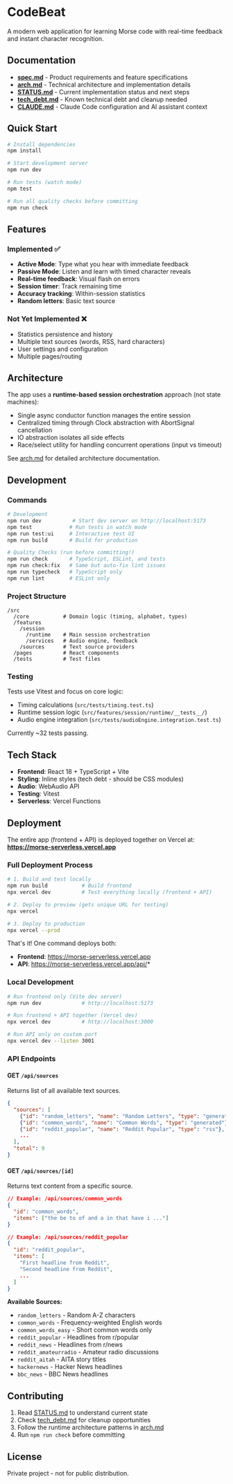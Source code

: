 # CodeBeat

A modern web application for learning Morse code with real-time feedback and instant character recognition.

## Documentation

- **[spec.md](spec.md)** - Product requirements and feature specifications
- **[arch.md](arch.md)** - Technical architecture and implementation details
- **[STATUS.md](STATUS.md)** - Current implementation status and next steps
- **[tech_debt.md](tech_debt.md)** - Known technical debt and cleanup needed
- **[CLAUDE.md](CLAUDE.md)** - Claude Code configuration and AI assistant context

## Quick Start

```bash
# Install dependencies
npm install

# Start development server
npm run dev

# Run tests (watch mode)
npm test

# Run all quality checks before committing
npm run check
```

## Features

### Implemented ✅
- **Active Mode**: Type what you hear with immediate feedback
- **Passive Mode**: Listen and learn with timed character reveals
- **Real-time feedback**: Visual flash on errors
- **Session timer**: Track remaining time
- **Accuracy tracking**: Within-session statistics
- **Random letters**: Basic text source

### Not Yet Implemented ❌
- Statistics persistence and history
- Multiple text sources (words, RSS, hard characters)
- User settings and configuration
- Multiple pages/routing

## Architecture

The app uses a **runtime-based session orchestration** approach (not state machines):
- Single async conductor function manages the entire session
- Centralized timing through Clock abstraction with AbortSignal cancellation
- IO abstraction isolates all side effects
- Race/select utility for handling concurrent operations (input vs timeout)

See [arch.md](arch.md) for detailed architecture documentation.

## Development

### Commands

```bash
# Development
npm run dev          # Start dev server on http://localhost:5173
npm test            # Run tests in watch mode
npm run test:ui     # Interactive test UI
npm run build       # Build for production

# Quality Checks (run before committing!)
npm run check       # TypeScript, ESLint, and tests
npm run check:fix   # Same but auto-fix lint issues
npm run typecheck   # TypeScript only
npm run lint        # ESLint only
```

### Project Structure

```
/src
  /core           # Domain logic (timing, alphabet, types)
  /features
    /session
      /runtime    # Main session orchestration
      /services   # Audio engine, feedback
    /sources      # Text source providers
  /pages          # React components
  /tests          # Test files
```

### Testing

Tests use Vitest and focus on core logic:
- Timing calculations (`src/tests/timing.test.ts`)
- Runtime session logic (`src/features/session/runtime/__tests__/`)
- Audio engine integration (`src/tests/audioEngine.integration.test.ts`)

Currently ~32 tests passing.

## Tech Stack

- **Frontend**: React 18 + TypeScript + Vite
- **Styling**: Inline styles (tech debt - should be CSS modules)
- **Audio**: WebAudio API
- **Testing**: Vitest
- **Serverless**: Vercel Functions

## Deployment

The entire app (frontend + API) is deployed together on Vercel at:
**https://morse-serverless.vercel.app**

### Full Deployment Process

```bash
# 1. Build and test locally
npm run build           # Build frontend
npx vercel dev          # Test everything locally (frontend + API)

# 2. Deploy to preview (gets unique URL for testing)
npx vercel

# 3. Deploy to production
npx vercel --prod
```

That's it! One command deploys both:
- **Frontend**: https://morse-serverless.vercel.app
- **API**: https://morse-serverless.vercel.app/api/*

### Local Development

```bash
# Run frontend only (Vite dev server)
npm run dev             # http://localhost:5173

# Run frontend + API together (Vercel dev)
npx vercel dev          # http://localhost:3000

# Run API only on custom port
npx vercel dev --listen 3001
```

### API Endpoints

#### GET `/api/sources`
Returns list of all available text sources.

```json
{
  "sources": [
    {"id": "random_letters", "name": "Random Letters", "type": "generated"},
    {"id": "common_words", "name": "Common Words", "type": "generated"},
    {"id": "reddit_popular", "name": "Reddit Popular", "type": "rss"},
    ...
  ],
  "total": 9
}
```

#### GET `/api/sources/[id]`
Returns text content from a specific source.

```json
// Example: /api/sources/common_words
{
  "id": "common_words",
  "items": ["the be to of and a in that have i ..."]
}

// Example: /api/sources/reddit_popular
{
  "id": "reddit_popular",
  "items": [
    "First headline from Reddit",
    "Second headline from Reddit",
    ...
  ]
}
```

**Available Sources:**
- `random_letters` - Random A-Z characters
- `common_words` - Frequency-weighted English words
- `common_words_easy` - Short common words only
- `reddit_popular` - Headlines from r/popular
- `reddit_news` - Headlines from r/news
- `reddit_amateurradio` - Amateur radio discussions
- `reddit_aitah` - AITA story titles
- `hackernews` - Hacker News headlines
- `bbc_news` - BBC News headlines

## Contributing

1. Read [STATUS.md](STATUS.md) to understand current state
2. Check [tech_debt.md](tech_debt.md) for cleanup opportunities
3. Follow the runtime architecture patterns in [arch.md](arch.md)
4. Run `npm run check` before committing

## License

Private project - not for public distribution.